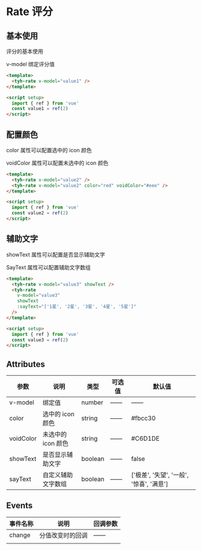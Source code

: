 # Rate 评分

## 基本使用

评分的基本使用

v-model 绑定评分值

```html
<template>
  <tyh-rate v-model="value1" />
</template>

<script setup>
  import { ref } from 'vue'
  const value1 = ref(2)
</script>
```

## 配置颜色

color 属性可以配置选中的 icon 颜色

voidColor 属性可以配置未选中的 icon 颜色

```html
<template>
  <tyh-rate v-model="value2" />
  <tyh-rate v-model="value2" color="red" voidColor="#eee" />
</template>

<script setup>
  import { ref } from 'vue'
  const value2 = ref(2)
</script>
```

## 辅助文字

showText 属性可以配置是否显示辅助文字

SayText 属性可以配置辅助文字数组

```html
<template>
  <tyh-rate v-model="value3" showText />
  <tyh-rate
    v-model="value3"
    showText
    :sayText="['1星', '2星', '3星', '4星', '5星']"
  />
</template>

<script setup>
  import { ref } from 'vue'
  const value3 = ref(2)
</script>
```

## Attributes

| 参数      | 说明               | 类型    | 可选值 | 默认值                                   |
| --------- | ------------------ | ------- | ------ | ---------------------------------------- |
| v-model   | 绑定值             | number  | ——     | ——                                       |
| color     | 选中的 icon 颜色   | string  | ——     | #fbcc30                                  |
| voidColor | 未选中的 icon 颜色 | string  | ——     | #C6D1DE                                  |
| showText  | 是否显示辅助文字   | boolean | ——     | false                                    |
| sayText   | 自定义辅助文字数组 | boolean | ——     | ['极差', '失望', '一般', '惊喜', '满意'] |

## Events

| 事件名称 | 说明             | 回调参数 |
| -------- | ---------------- | -------- |
| change   | 分值改变时的回调 | ——       |
|          |
